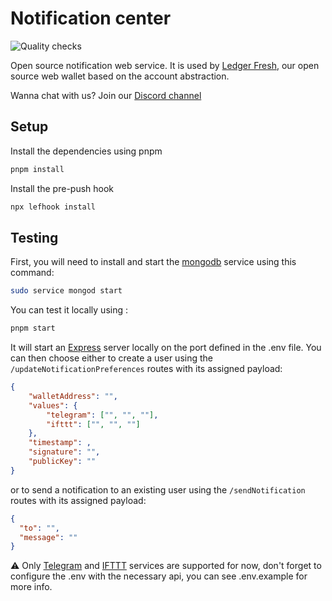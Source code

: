 # Notification center

![Quality checks](https://github.com/ledgerhq/notification-center/actions/workflows/quality.yml/badge.svg?branch=main)

Open source notification web service. It is used by [Ledger Fresh](https://github.com/LedgerHQ/ledger-fresh-management), our open source web wallet based on the account abstraction.

Wanna chat with us? Join our [Discord channel](https://discord.com/channels/885256081289379850/1053266126953529374)

## Setup

Install the dependencies using pnpm

```sh
pnpm install
```

Install the pre-push hook

```sh
npx lefhook install
```

## Testing

First, you will need to install and start the [mongodb](https://www.mongodb.com/) service using this command:

```sh
sudo service mongod start
```

You can test it locally using :

```sh
pnpm start
```

It will start an [Express](https://expressjs.com/fr/) server locally on the port defined in the .env file. You can then choose either to create a user using the `/updateNotificationPreferences` routes with its assigned payload:

```json
{
    "walletAddress": "",
    "values": {
        "telegram": ["", "", ""],
        "ifttt": ["", "", ""]
    },
    "timestamp": ,
    "signature": "",
    "publicKey": ""
}
```

or to send a notification to an existing user using the `/sendNotification` routes with its assigned payload:

```json
{
  "to": "",
  "message": ""
}
```

⚠️ Only [Telegram](https://telegram.org) and [IFTTT](https://ifttt.com/) services are supported for now, don't forget to configure the .env with the necessary api, you can see .env.example for more info.
